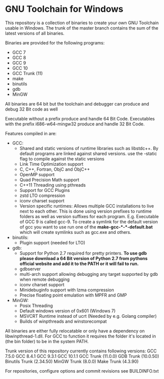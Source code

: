 # GNU Toolchain for Windows

This repository is a collection of binaries to create your own GNU Toolchain usable in Windows. The trunk of the master
branch contains the sum of the latest versions of all binaries.

Binaries are provided for the following programs:
* GCC 7
* GCC 8
* GCC 9
* GCC 10
* GCC Trunk (11)
* make
* binutils
* gdb
* MinGW

All binaries are 64 bit but the toolchain and debugger can produce and debug 32 Bit code as well

Executable without a prefix produce and handle 64 Bit Code.
Executables with the prefix i686-w64-mingw32 produce and handle 32 Bit Code.

Features compiled in are:
* GCC:
    * Shared and static versions of runtime libraries such as libstdc++. By default programs are linked against shared 
    versions. use the -static flag to compile against the static versions
    * Link Time Optimization support
    * C, C++, Fortran, ObjC and ObjC++
    * OpenMP support
    * Quad Precision Math support
    * C++11 Threading using pthreads
    * Support for GCC Plugins
    * zstd LTO compression
    * iconv charset support
    * Version specific runtimes: Allows multiple GCC installations to live next to each other. This is done using version
    prefixes to runtime folders as well as version suffixes for each program. E.g. Executable of GCC 9 is called gcc-9.
    To create a symlink for the default version of gcc you want to use run one of the **make-gcc-\*-\*-default.bat** 
    which will create symlinks such as gcc.exe and others.
* binutils:
    * Plugin support (needed for LTO)
* gdb:
    * Support for Python 2.7 required for pretty printers. **To use gdb please download a 64 Bit version of Python 2.7
    from pythons official website and add it to the PATH or it will fail to run.**
    * gdbserver
    * multi-arch support allowing debugging any target supported by gdb when remote debugging
    * iconv charset support
    * Minidebuginfo support with lzma compression
    * Precise floating point emulation with MPFR and GMP
* MinGW:
    * Posix Threading
    * Default windows version of 0x601 (Windows 7)
    * MSVCRT Runtime instead of ucrt (Needed by e.g. Golang compiler)
    * Builds of winpthreads and winstorecompat

All binaries are either fully relocatable or only have a dependency on libwinpthread-1.dll.
For GCC to function it requires the folder it's located in (the bin folder) to be in the system PATH.

Trunk version of this repository currently contains following versions:
GCC 7.5.0
GCC 8.4.1
GCC 9.3.1
GCC 10.1.1
GCC Trunk (11.0.0)
GDB Trunk (10.0.50)
Binutils Trunk (2.34.50)
MinGW Trunk (8.0.0)
Make Trunk (4.3.90)

For repositories, configure options and commit revisions see BUILDINFO.txt
